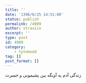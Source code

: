 ```yaml
---
title: ''
date: '1396/6/25 14:51:00'
status: publish
permalink: /4909
author: straxico
excerpt: ''
type: post
id: 4909
category:
    - tytomood
tag: []
post_format: []
---
```

‏زندگی آدم یه آونگه بین پشیمونی و حسرت